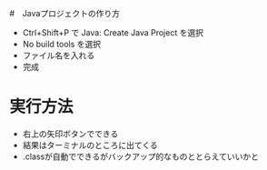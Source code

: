 #　Javaプロジェクトの作り方
- Ctrl+Shift+P で Java: Create Java Project を選択
- No build tools を選択
- ファイル名を入れる
- 完成

# 実行方法
- 右上の矢印ボタンでできる
- 結果はターミナルのところに出てくる
- .classが自動でできるがバックアップ的なものととらえていいかと